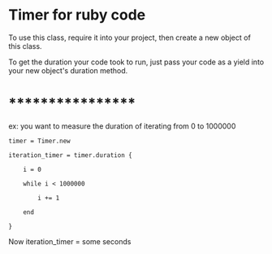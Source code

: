 # Timer for ruby code

To use this class, require it into your project, then create a new object of this class.

To get the duration your code took to run, just pass your code as a yield into your new object's duration method.
# ****************
ex: you want to measure the duration of iterating from 0 to 1000000

    timer = Timer.new

    iteration_timer = timer.duration { 

        i = 0

        while i < 1000000

            i += 1

        end

    }

Now iteration_timer = some seconds